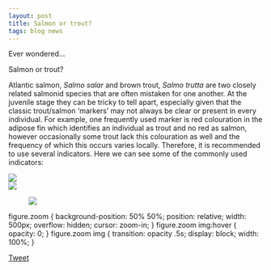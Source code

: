 ```yaml
---
layout: post
title: Salmon or trout?
tags: blog news
---
```


Ever wondered...

<!--more-->

Salmon or trout?

Atlantic salmon, *Salmo salar* and brown trout, *Salmo trutta* are two closely related salmonid species that are often mistaken for one another. At the juvenile stage they can be tricky to tell apart, especially given that the classic trout/salmon ‘markers’ may not always be clear or present in every individual. For example, one frequently used marker is red colouration in the adipose fin which identifies an individual as trout and no red as salmon, however occasionally some trout lack this colouration as well and the frequency of which this occurs varies locally. Therefore, it is recommended to use several indicators.
Here we can see some of the commonly used indicators:

<div class="row">
  <div class="column">
    <img src="https://github.com/benediau/seg-gbg/assets/96004332/21cae585-9cc8-43e6-b60d-610de146736e" />
  </div>
</div>

<div class="row">
  <div class="column">
    <img src="https://github.com/benediau/seg-gbg/assets/96004332/e374c214-35f2-4632-bacf-09ccc1effd96" />
  </div>
</div>



<figure class="zoom" onmousemove="zoom(event)" style="background-image: url(https://github.com/benediau/seg-gbg/assets/96004332/e374c214-35f2-4632-bacf-09ccc1effd96)">
  <img src="https://github.com/benediau/seg-gbg/assets/96004332/e374c214-35f2-4632-bacf-09ccc1effd96" />
</figure>

figure.zoom {
  background-position: 50% 50%;
  position: relative;
  width: 500px;
  overflow: hidden;
  cursor: zoom-in;
}
figure.zoom img:hover {
  opacity: 0;
}
figure.zoom img {
  transition: opacity .5s;
  display: block;
  width: 100%;
}


<a href="https://twitter.com/share?ref_src=twsrc%5Etfw" class="twitter-share-button" data-show-count="false">Tweet</a><script async src="https://platform.twitter.com/widgets.js" charset="utf-8"></script>


